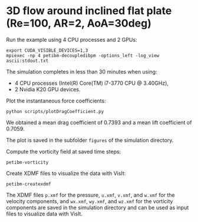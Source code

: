 # 3D flow around inclined flat plate (Re=100, AR=2, AoA=30deg)

Run the example using 4 CPU processes and 2 GPUs:

```
export CUDA_VISIBLE_DEVICES=1,3
mpiexec -np 4 petibm-decoupledibpm -options_left -log_view ascii:stdout.txt
```

The simulation completes in less than 30 minutes when using:
- 4 CPU processes (Intel(R) Core(TM) i7-3770 CPU @ 3.40GHz),
- 2 Nvidia K20 GPU devices.

Plot the instantaneous force coefficients:

```
python scripts/plotDragCoefficient.py
```

We obtained a mean drag coefficient of 0.7393 and a mean lift coefficient of
0.7059.

The plot is saved in the subfolder `figures` of the simulation directory.

Compute the vorticity field at saved time steps:

```
petibm-vorticity
```

Create XDMF files to visualize the data with VisIt:

```
petibm-createxdmf
```

The XDMF files `p.xmf` for the pressure, `u.xmf`, `v.xmf`, and `w.xmf` for the
velocity components, and `wx.xmf`, `wy.xmf`, and `wz.xmf` for the vorticity
components are saved in the simulation directory and can be used as input files
to visualize data with VisIt.

